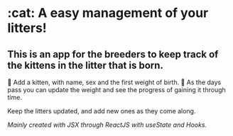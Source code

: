 <h1>:cat: A easy management of your litters!</h1>

<h2>This is an app for the breeders to keep track of the kittens in the litter that is born. </h2>

:paw_prints: Add a kitten, with name, sex and the first weight of birth.
:paw_prints: As the days pass you can update the weight and see the progress of gaining it through time.

Keep the litters updated, and add new ones as they come along. 


<i>Mainly created with JSX through ReactJS with useState and Hooks.</li>

